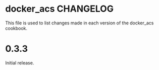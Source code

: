 docker_acs CHANGELOG
============================

This file is used to list changes made in each version of the docker_acs cookbook.

# 0.3.3
Initial release.

